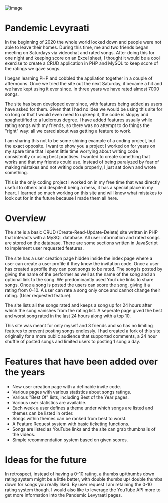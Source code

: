 ![image](https://github.com/them4ra/pandemic-levyraati/assets/24626919/e6fab20a-9966-443d-b60c-12a052edfad7)

# Pandemic Levyraati
In the beginning of 2020 the whole world locked down and people were not able to leave their homes. During this time, me and two friends began meeting on Saturdays via videochat and rated songs. After doing this for one night and keeping score on an Excel sheet, I thought it would be a cool exercise to create a CRUD application in PHP and MySQL to keep score of the ratings we gave songs. 

I began learning PHP and cobbled the appliation together in a couple of afternoons. Once we tried the site out the next Saturday, it became a hit and we have kept using it ever since. In three years we have rated almost 7000 songs.

The site has been developed ever since, with features being added as users have asked for them. Given that I had no idea we would be using this site for so long or that I would even need to upkeep it, the code is sloppy and spaghettified to a ludicrous degree. I have added features usually while rating songs with my friends, so there was no attempt to do things the "right" way: all we cared about was getting a feature to work. 

I am sharing this not to be some shining example of a coding project, but the exact opposite. I want to show you a project I worked on for years on my spare time that I spent little time worrying about writing code consistently or using best practises. I wanted to create something that works and that my friends could use. Instead of being paralyzed by fear of making mistakes and not writing code properly, I just sat down and wrote something.  

This is the only coding project I worked on in my free time that was directly useful to others and despite it being a mess, it has a special place in my heart. I learned so much working on this site and will know what mistakes to look out for in the future because I made them all here. 

# Overview
The site is a basic CRUD (Create-Read-Update-Delete) site written in PHP that interacts with a MySQL database. All user information and rated songs are stored on the database. There are some sections written in JavaScript to implement user requested features.

The site has a user creation page hidden inside the index page where a user can create a user profile if they know the invitation code. Once a user has created a profile they can post songs to be rated. The song is posted by giving the name of the performer as well as the name of the song and an optional link to the song. We predominantly used YouTube links to share songs. Once a song is posted the users can score the song, giving it a rating from 0-10. A user can rate a song only once and cannot change their rating. (User requested feature).

The site lists all the songs rated and keeps a song up for 24 hours after which the song vanishes from the rating list. A seperate page gived the best and worst song rated in the last 24 hours along with a top 10. 

This site was meant for only myself and 3 friends and so has no limiting features to prevent posting songs endlessly. I had created a fork of this site originally for a more public audience that supported comments, a 24 hour shuffle of posted songs and limited users to posting 1 song a day. 

# Features that have been added over the years
- New user creation page with a definable invite code.
- Various pages with various statistics about songs ratings.
- Various "Best Of" lists, including Best of the Year pages.
- Various user statistics are available.
- Each week a user defines a theme under which songs are listed and themes can be listed in order.
- Songs within themes can be ranked from best to worst.
- A Feature Request system with basic ticketing functions.
- Songs are listed as YouTube links and the site can grab thumbnails of the videos.
- Simple recommendation system based on given scores.

# Ideas for the future
In retrospect, instead of having a 0-10 rating, a thumbs up/thumbs down rating system might be a little better, with double thumbs up/ double thumbs down for songs you really liked. By user request I am retaining the 0-10 rating system though.
I would also like to leverage the YouTube API more to get more information into the Pandemic Levyraati pages.
